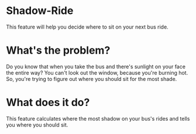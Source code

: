 # Shadow-Ride
This feature will help you decide where to sit on your next bus ride.

# What's the problem?
Do you know that when you take the bus and there's sunlight on your face the entire way?
You can't look out the window, because you're burning hot.
So, you're trying to figure out where you should sit for the most shade.

# What does it do?
This feature calculates where the most shadow on your bus's rides and tells you where you should sit.
